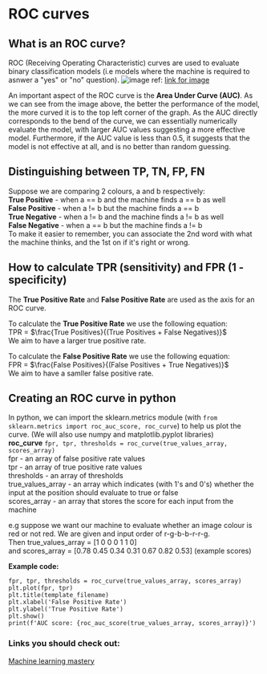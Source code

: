 # ROC curves  

## What is an ROC curve?  

ROC (Receiving Operating Characteristic) curves are used to evaluate binary classification models (i.e models where the machine is required to asnwer a "yes" or "no" question). 
![image](https://github.com/user-attachments/assets/e5a07f69-68fe-4409-bf52-756d40f73105)
ref: [link for image](https://spotintelligence.com/2024/06/17/roc-auc-curve-in-machine-learning/)

An important aspect of the ROC curve is the **Area Under Curve (AUC)**. As we can see from the image above, the better the performance of 
the model, the more curved it is to the top left corner of the graph. As the AUC directly corresponds to the bend of the curve, we can 
essentially numerically evaluate the model, with larger AUC values suggesting a more effective model. Furthermore, if the AUC value is 
less than 0.5, it suggests that the model is not effective at all, and is no better than random guessing. 

## Distinguishing between TP, TN, FP, FN  

Suppose we are comparing 2 colours, a and b respectively:  
**True Positive** - when a == b and the machine finds a == b as well  
**False Positive** - when a != b but the machine finds a == b  
**True Negative** - when a != b and the machine finds a != b as well  
**False Negative** - when a == b but the machine finds a != b  
To make it easier to remember, you can associate the 2nd word with what the machine thinks, and the 1st on if it's right or wrong.   

## How to calculate TPR (sensitivity) and FPR (1 - specificity)  

The **True Positive Rate** and **False Positive Rate** are used as the axis for an ROC curve.  

To calculate the **True Positive Rate** we use the following equation:  
TPR = $\frac{True Positives}{(True Positives + False Negatives)}$  
We aim to have a larger true positive rate. 

To calculate the **False Positive Rate** we use the following equation:  
FPR = $\frac{False Positives}{(False Positives + True Negatives)}$  
We aim to have a samller false positive rate.  


## Creating an ROC curve in python

In python, we can import the sklearn.metrics module (with `from sklearn.metrics import roc_auc_score, roc_curve`) to help us plot the 
curve. (We will also use numpy and matplotlib.pyplot libraries)  
**roc_curve** `fpr, tpr, thresholds = roc_curve(true_values_array, scores_array)`  
fpr - an array of false positive rate values  
tpr - an array of true positive rate values  
thresholds - an array of thresholds  
true_values_array - an array which indicates (with 1's and 0's) whether the input at the position should evaluate to true or false  
scores_array - an array that stores the score for each input from the machine  

e.g suppose we want our machine to evaluate whether an image colour is red or not red. We are given and input order of r-g-b-b-r-r-g.  
Then true_values_array = \[1 0 0 0 1 1 0\]  
and scores_array = \[0.78 0.45 0.34 0.31 0.67 0.82 0.53\] (example scores)  


**Example code:**  
```
fpr, tpr, thresholds = roc_curve(true_values_array, scores_array)  
plt.plot(fpr, tpr)  
plt.title(template_filename)  
plt.xlabel('False Positive Rate')  
plt.ylabel('True Positive Rate')  
plt.show()  
print(f'AUC score: {roc_auc_score(true_values_array, scores_array)}')  
```


### Links you should check out:  
[Machine learning mastery](https://machinelearningmastery.com/roc-curves-and-precision-recall-curves-for-classification-in-python/)  

